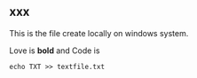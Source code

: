 ## xxx

This is the file create locally on windows system.

Love is **bold** and Code is

`echo TXT >> textfile.txt`
